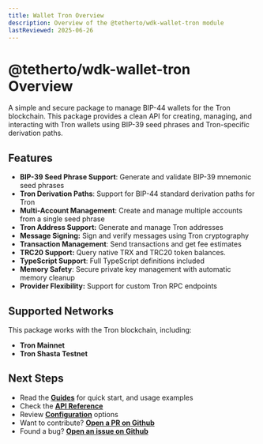 ```yaml
---
title: Wallet Tron Overview
description: Overview of the @tetherto/wdk-wallet-tron module
lastReviewed: 2025-06-26
---
```


# @tetherto/wdk-wallet-tron Overview

A simple and secure package to manage BIP-44 wallets for the Tron blockchain. This package provides a clean API for creating, managing, and interacting with Tron wallets using BIP-39 seed phrases and Tron-specific derivation paths.

## Features

- **BIP-39 Seed Phrase Support**: Generate and validate BIP-39 mnemonic seed phrases
- **Tron Derivation Paths**: Support for BIP-44 standard derivation paths for Tron
- **Multi-Account Management**: Create and manage multiple accounts from a single seed phrase
- **Tron Address Support:** Generate and manage Tron addresses
- **Message Signing:** Sign and verify messages using Tron cryptography
- **Transaction Management**: Send transactions and get fee estimates
- **TRC20 Support:** Query native TRX and TRC20 token balances.
- **TypeScript Support**: Full TypeScript definitions included
- **Memory Safety**: Secure private key management with automatic memory cleanup
- **Provider Flexibility:** Support for custom Tron RPC endpoints

## Supported Networks

This package works with the Tron blockchain, including:

- **Tron Mainnet**
- **Tron Shasta Testnet**

## Next Steps

- Read the **[Guides](guides.md)** for quick start, and usage examples
- Check the **[API Reference](api-reference.md)**
- Review **[Configuration](configuration.md)** options
- Want to contribute? **[Open a PR on Github](https://github.com/tetherto/wdk-wallet-tron)**
- Found a bug? **[Open an issue on Github](https://github.com/tetherto/wdk-wallet-tron/issues)** 

